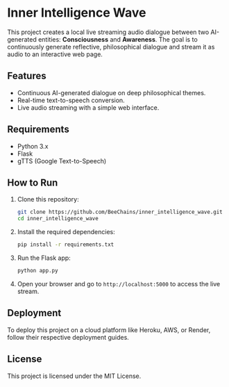 # Inner Intelligence Wave

This project creates a local live streaming audio dialogue between two AI-generated entities: **Consciousness** and **Awareness**. The goal is to continuously generate reflective, philosophical dialogue and stream it as audio to an interactive web page.

## Features

- Continuous AI-generated dialogue on deep philosophical themes.
- Real-time text-to-speech conversion.
- Live audio streaming with a simple web interface.

## Requirements

- Python 3.x
- Flask
- gTTS (Google Text-to-Speech)

## How to Run

1. Clone this repository:
   ```bash
   git clone https://github.com/BeeChains/inner_intelligence_wave.git
   cd inner_intelligence_wave
   ```

2. Install the required dependencies:
   ```bash
   pip install -r requirements.txt
   ```

3. Run the Flask app:
   ```bash
   python app.py
   ```

4. Open your browser and go to `http://localhost:5000` to access the live stream.

## Deployment

To deploy this project on a cloud platform like Heroku, AWS, or Render, follow their respective deployment guides.

## License

This project is licensed under the MIT License.
